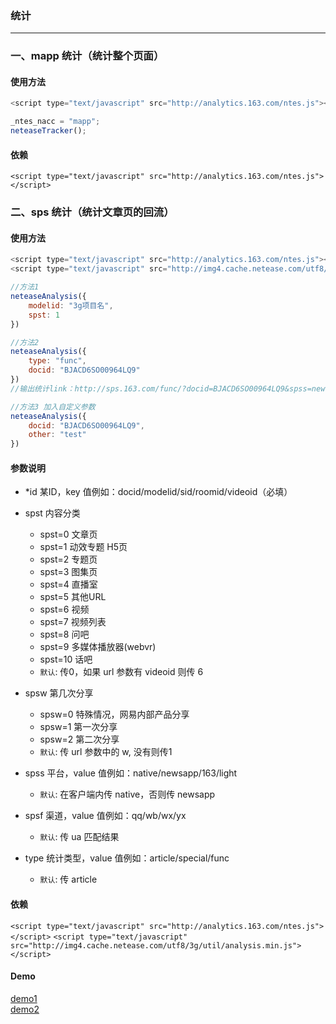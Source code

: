 ### 统计

-------------------------
### 一、mapp 统计（统计整个页面）

#### 使用方法

```js
<script type="text/javascript" src="http://analytics.163.com/ntes.js"></script>

_ntes_nacc = "mapp";
neteaseTracker();

```

#### 依赖
`<script type="text/javascript" src="http://analytics.163.com/ntes.js"></script>`

### 二、sps 统计（统计文章页的回流）

#### 使用方法

```js
<script type="text/javascript" src="http://analytics.163.com/ntes.js"></script>
<script type="text/javascript" src="http://img4.cache.netease.com/utf8/3g/util/analysis.min.js"></script>

//方法1
neteaseAnalysis({
    modelid: "3g项目名",
    spst: 1
})

//方法2
neteaseAnalysis({ 
    type: "func",
    docid: "BJACD6SO00964LQ9"
})
//输出统计link：http://sps.163.com/func/?docid=BJACD6SO00964LQ9&spss=newsapp&spst=0&spsw=1&spsf=qq

//方法3 加入自定义参数 
neteaseAnalysis({ 
    docid: "BJACD6SO00964LQ9", 
    other: "test"
})

```

#### 参数说明
* *id   某ID，key 值例如：docid/modelid/sid/roomid/videoid（必填）
* spst  内容分类
    - spst=0 文章页 
    - spst=1 动效专题 H5页
    - spst=2 专题页
    - spst=3 图集页
    - spst=4 直播室
    - spst=5 其他URL
    - spst=6 视频
    - spst=7 视频列表
    - spst=8 问吧
    - spst=9 多媒体播放器(webvr)
    - spst=10 话吧
    - `默认`: 传0，如果 url 参数有 videoid 则传 6
* spsw  第几次分享 
    - spsw=0 特殊情况，网易内部产品分享
    - spsw=1 第一次分享
    - spsw=2 第二次分享
    - `默认`: 传 url 参数中的 w, 没有则传1
* spss  平台，value 值例如：native/newsapp/163/light
    - `默认`: 在客户端内传 native，否则传 newsapp
* spsf  渠道，value 值例如：qq/wb/wx/yx
    - `默认`: 传 ua 匹配结果

* type 统计类型，value 值例如：article/special/func
    - `默认`: 传 article

#### 依赖
`<script type="text/javascript" src="http://analytics.163.com/ntes.js"></script>`
`<script type="text/javascript" src="http://img4.cache.netease.com/utf8/3g/util/analysis.min.js"></script>`

#### Demo
[demo1](http://f2e.developer.163.com/dizhang/analysis/)<br>
[demo2](http://f2e.developer.163.com/dizhang/analysis/?videoid=123&w=9)


